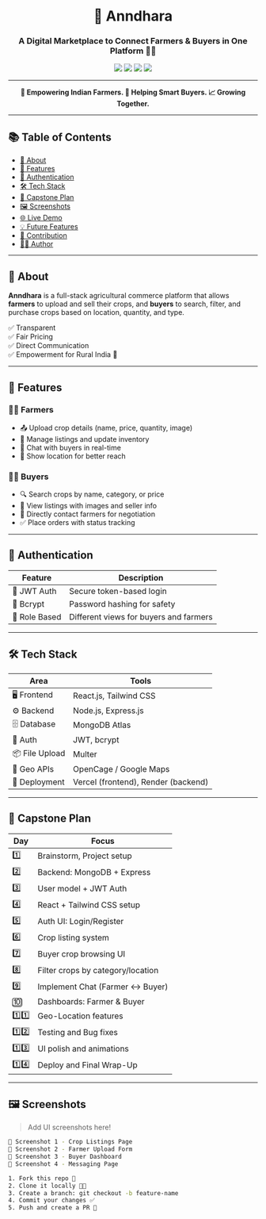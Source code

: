 <h1 align="center">🌾 Anndhara</h1>
<h3 align="center">A Digital Marketplace to Connect Farmers & Buyers in One Platform 🚜🛒</h3>

<p align="center">
  <img src="https://img.shields.io/badge/status-in%20progress-yellow" />
  <img src="https://img.shields.io/badge/backend-Node.js%20%2B%20Express-green" />
  <img src="https://img.shields.io/badge/frontend-React%20%2B%20Tailwind-blue" />
  <img src="https://img.shields.io/badge/database-MongoDB-brightgreen" />
</p>

---

<p align="center"><b>🌱 Empowering Indian Farmers. 💼 Helping Smart Buyers. 📈 Growing Together.</b></p>

---

## 📚 Table of Contents

- [📖 About](#-about)
- [🚀 Features](#-features)
- [🔐 Authentication](#-authentication)
- [🛠 Tech Stack](#-tech-stack)
- [📆 Capstone Plan](#-capstone-plan)
- [🖼 Screenshots](#-screenshots)
- [🌐 Live Demo](#-live-demo)
- [💡 Future Features](#-future-features)
- [🤝 Contribution](#-contribution)
- [👨‍💻 Author](#-author)

---

## 📖 About

**Anndhara** is a full-stack agricultural commerce platform that allows **farmers** to upload and sell their crops, and **buyers** to search, filter, and purchase crops based on location, quantity, and type.

✅ Transparent  
✅ Fair Pricing  
✅ Direct Communication  
✅ Empowerment for Rural India 🌾

---

## 🚀 Features

### 👨‍🌾 Farmers

- 📤 Upload crop details (name, price, quantity, image)
- 📅 Manage listings and update inventory
- 💬 Chat with buyers in real-time
- 📍 Show location for better reach

### 🧑‍💼 Buyers

- 🔍 Search crops by name, category, or price
- 🛒 View listings with images and seller info
- 📩 Directly contact farmers for negotiation
- ✅ Place orders with status tracking

---

## 🔐 Authentication

| Feature | Description |
|--------|-------------|
| 🔐 JWT Auth | Secure token-based login | passport 
| 🔑 Bcrypt | Password hashing for safety |
| 🧭 Role Based | Different views for buyers and farmers |

---

## 🛠 Tech Stack

| Area | Tools |
|------|-------|
| 🖥 Frontend | React.js, Tailwind CSS |
| ⚙️ Backend | Node.js, Express.js |
| 🗄 Database | MongoDB Atlas |
| 🔐 Auth | JWT, bcrypt |
| 📦 File Upload | Multer |
| 📍 Geo APIs | OpenCage / Google Maps |
| 🚀 Deployment | Vercel (frontend), Render (backend) |

---

## 📆 Capstone Plan

| Day | Focus |
|-----|-------|
| 1️⃣ | Brainstorm, Project setup |
| 2️⃣ | Backend: MongoDB + Express |
| 3️⃣ | User model + JWT Auth |
| 4️⃣ | React + Tailwind CSS setup |
| 5️⃣ | Auth UI: Login/Register |
| 6️⃣ | Crop listing system |
| 7️⃣ | Buyer crop browsing UI |
| 8️⃣ | Filter crops by category/location |
| 9️⃣ | Implement Chat (Farmer ↔ Buyer) |
| 🔟 | Dashboards: Farmer & Buyer |
| 1️⃣1️⃣ | Geo-Location features |
| 1️⃣2️⃣ | Testing and Bug fixes |
| 1️⃣3️⃣ | UI polish and animations |
| 1️⃣4️⃣ | Deploy and Final Wrap-Up |

---

## 🖼 Screenshots

> Add UI screenshots here!

```bash
📌 Screenshot 1 - Crop Listings Page  
📌 Screenshot 2 - Farmer Upload Form  
📌 Screenshot 3 - Buyer Dashboard  
📌 Screenshot 4 - Messaging Page  

1. Fork this repo 🍴
2. Clone it locally 🧑‍💻
3. Create a branch: git checkout -b feature-name
4. Commit your changes ✅
5. Push and create a PR 🚀
